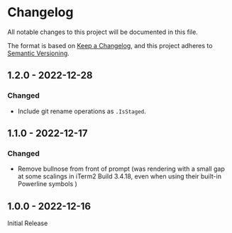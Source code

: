 # Changelog
All notable changes to this project will be documented in this file.

The format is based on [Keep a Changelog](https://keepachangelog.com/en/1.0.0/),
and this project adheres to [Semantic Versioning](https://semver.org/spec/v2.0.0.html).

## 1.2.0 - 2022-12-28
### Changed
- Include git rename operations as `.IsStaged`.

## 1.1.0 - 2022-12-17
### Changed
- Remove bullnose from front of prompt (was rendering with a small gap at some scalings in iTerm2 Build 3.4.18, even when using their built-in Powerline symbols )

## 1.0.0 - 2022-12-16
Initial Release
